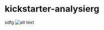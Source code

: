 # kickstarter-analysierg

sdfg
![alt text](https://github.com/[username]/[reponame]/blob/[branch]/image.jpg?raw=true)
